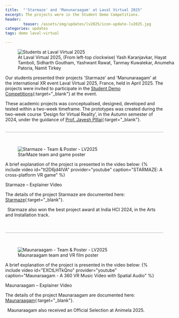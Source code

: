 ```yaml
---
title:  "'Starmaze' and 'Manunaraagam' at Laval Virtual 2025"
excerpt: The projects were in the Student Demo Competitions.
header:
        teaser: /assets/img/updates/lv2025/icon-update-lv2025.jpg
categories: updates
tags: demo laval-virtual

---
```


<figure class="align-center" style="width:100%;">
  <img src="{{ site.url }}{{ site.baseurl }}/assets/img/updates/lv2025/fusion-lv2025-banner.jpg" alt="Students at Laval Virtual 2025">
  <figcaption>At Laval Virtual 2025, (From left-top clockwise) Yash Karanjavkar, Hayat Tamboli, Sidharth Goutham, Yashwant Rawat, Tanmay Kuwalekar, Anumeha Patoria, Namit Tirkey </figcaption>
</figure>

Our students presented their projects 'Starmaze' and 'Manunaraagam' at the international XR event Laval Virtual 2025, France, held in April 2025. The projects were invited to participate in the [Student Demo Competitions](https://laval-virtual.com/en/students-demo-2/){:target="_blank"} at the event.

These academic projects was conceptualised, designed, developed and tested within a two-week timeframe. The prototypes was created during the two-week course ‘Design for Virtual Reality’, in the Autumn semester of 2024, under the guidance of [Prof. Jayesh PIllai](http://www.idc.iitb.ac.in/people/faculty/pillai-jayesh){:target="_blank"}.
<br><br>

<hr style="height:1px;border-width:0;background-color:#aaaaaa">
<br>

<figure class="align-center" style="width:100%;">
  <img src="{{ site.url }}{{ site.baseurl }}/assets/img/updates/lv2025/starmaze-poster.jpg" alt="Starmaze - Team & Poster - LV2025">
  <figcaption>StarMaze team and game poster</figcaption>
</figure>

A brief explanation of the project is presented in the video below:
{% include video id="tt2D6jd4IVA" provider="youtube" caption="STARMAZE: A cross-platform VR game" %}
<figcaption>Starmaze – Explainer Video</figcaption>

The details of the project Starmaze are documented here: [Starmaze](https://anumehapatoria.com/starmaze){:target="_blank"}.

<i class="fa-solid fa-trophy" style="margin-right: 0.5em; color:#cc9200;"></i>
Starmaze also won the best project award at India HCI 2024, in the Arts and Installation track.<br>
<br><br>

<hr style="height:1px;border-width:0;background-color:#aaaaaa">
<br>

<figure class="align-center" style="width:100%;">
  <img src="{{ site.url }}{{ site.baseurl }}/assets/img/updates/lv2025/maunaraagam-poster.jpg" alt="Maunaraagam - Team & Poster - LV2025">
  <figcaption>Maunaraagam team and VR film poster</figcaption>
</figure>

A brief explanation of the project is presented in the video below:
{% include video id="EXCtLHTkQno" provider="youtube" caption="Maunaraagam - A 360 VR Music Video with Spatial Audio" %}
<figcaption>Maunaraagam – Explainer Video</figcaption>

The details of the project Maunaraagam are documented here: [Maunaraagam](https://www.behance.net/gallery/213749239/Maunaraagam-a-360-VR-music-video){:target="_blank"}.

<i class="fa-solid fa-trophy" style="margin-right: 0.5em; color:#cc9200;"></i>
Maunaraagam also received an Official Selection at Animela 2025.<br>
<br><br>

